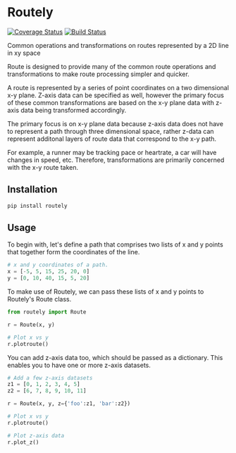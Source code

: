 # Routely
[![Coverage Status](https://coveralls.io/repos/github/jhags/routely/badge.svg?branch=main)](https://coveralls.io/github/jhags/routely?branch=main)
[![Build Status](https://travis-ci.com/jhags/routely.svg?branch=main)](https://travis-ci.com/jhags/routely)

Common operations and transformations on routes represented by a 2D line in xy space

Route is designed to provide many of the common route operations and transformations to make route processing simpler and quicker.

A route is represented by a series of point coordinates on a two dimensional x-y plane. Z-axis data can be specified as well, however the primary focus of these common transformations are based on the x-y plane data with z-axis data being transformed accordingly.

The primary focus is on x-y plane data because z-axis data does not have to represent a path through three dimensional space, rather z-data can represent additonal layers of route data that correspond to the x-y path.

For example, a runner may be tracking pace or heartrate, a car will have changes in speed, etc. Therefore, transformations are primarily concerned with the x-y route taken.

## Installation

```python
pip install routely
```

## Usage
To begin with, let's define a path that comprises two lists of x and y points that together form the coordinates of the line.
```python
# x and y coordinates of a path.
x = [-5, 5, 15, 25, 20, 0]
y = [0, 10, 40, 15, 5, 20]
```

To make use of Routely, we can pass these lists of x and y points to Routely's Route class.
```python
from routely import Route

r = Route(x, y)

# Plot x vs y
r.plotroute()
```

You can add z-axis data too, which should be passed as a dictionary. This enables you to have one or more z-axis datasets.
```python
# Add a few z-axis datasets
z1 = [0, 1, 2, 3, 4, 5]
z2 = [6, 7, 8, 9, 10, 11]

r = Route(x, y, z={'foo':z1, 'bar':z2})

# Plot x vs y
r.plotroute()

# Plot z-axis data
r.plot_z()
```
